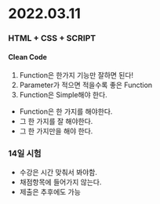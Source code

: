 # 2022.03.11

### HTML + CSS + SCRIPT



#### Clean Code
1. Function은 한가지 기능만 잘하면 된다!
2. Parameter가 적으면 적을수록 좋은 Function
3. Function은 Simple해야 한다.

* Function은 한 가지를 해야한다.
* 그 한 가지를 잘 해야한다.
* 그 한 가지만을 해야 한다.

### 14일 시험
- 수강은 시간 맞춰서 봐야함.
- 채점항목에 들어가지 않는다.
- 제출은 추후에도 가능